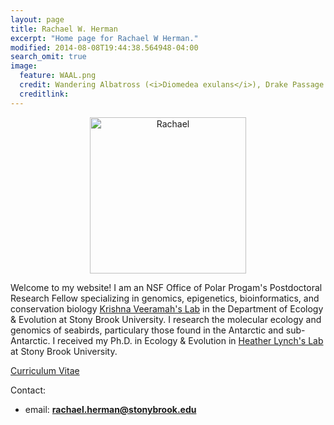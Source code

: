 ```yaml
---
layout: page
title: Rachael W. Herman
excerpt: "Home page for Rachael W Herman."
modified: 2014-08-08T19:44:38.564948-04:00
search_omit: true
image:
  feature: WAAL.png
  credit: Wandering Albatross (<i>Diomedea exulans</i>), Drake Passage 
  creditlink: 
---
```


<center><img src="/Users/rachaelherman/Documents/GitHub/RachaelHerman.github.io/images/headshot.png" alt="Rachael" width="250" height="250"></center>


Welcome to my website! I am an NSF Office of Polar Progam's Postdoctoral Research Fellow specializing in genomics, epigenetics, bioinformatics, and conservation biology  <a href="https://you.stonybrook.edu/veeramahlab/">Krishna Veeramah's Lab</a> in the Department of Ecology & Evolution at Stony Brook University. I research the molecular ecology and genomics of seabirds, particulary those found in the Antarctic and sub-Antarctic. I received my Ph.D. in Ecology & Evolution in <a href="https://www.lynchlab.com//">Heather Lynch's Lab</a> at Stony Brook University. 

<div markdown="0"><a href="http://rachaelherman.github.io/research/Rachael_Herman_CV_2025.pdf" class="btn">Curriculum Vitae</a></div>

Contact:

* email: <a href="mailto:rachael.herman@stonybrook.edu" target="_blank"><b>rachael.herman@stonybrook.edu</b></a>



